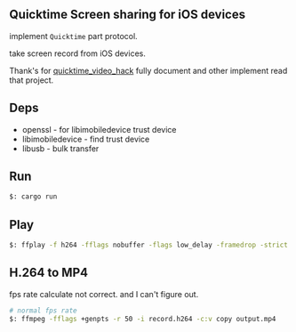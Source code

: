 ## Quicktime Screen sharing for iOS devices

implement `Quicktime` part protocol.

take screen record from iOS devices.

Thank's for [quicktime_video_hack](https://github.com/danielpaulus/quicktime_video_hack) fully document and other implement read that project.

## Deps

* openssl - for libimobiledevice trust device
* libimobiledevice - find trust device
* libusb - bulk transfer

## Run

```bash
$: cargo run
```

## Play

```bash
$: ffplay -f h264 -fflags nobuffer -flags low_delay -framedrop -strict experimental tcp://localhost:12345
```

## H.264 to MP4

fps rate calculate not correct. and I can't figure out.

```bash
# normal fps rate
$: ffmpeg -fflags +genpts -r 50 -i record.h264 -c:v copy output.mp4
```
